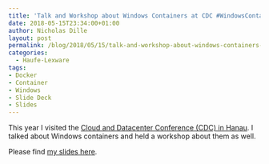 ```yaml
---
title: 'Talk and Workshop about Windows Containers at CDC #WindowsContainers'
date: 2018-05-15T23:34:00+01:00
author: Nicholas Dille
layout: post
permalink: /blog/2018/05/15/talk-and-workshop-about-windows-containers-at-cdc/
categories:
  - Haufe-Lexware
tags:
- Docker
- Container
- Windows
- Slide Deck
- Slides
---
```

This year I visited the [Cloud and Datacenter Conference (CDC) in Hanau](https://www.cdc-germany.de/cdc-2018/). I talked about Windows containers and held a workshop about them as well.<!--more-->

Please find [my slides here](https://github.com/nicholasdille/Sessions/tree/master/2018-05-15%20Containers%20%40%20CDC%20Hanau).